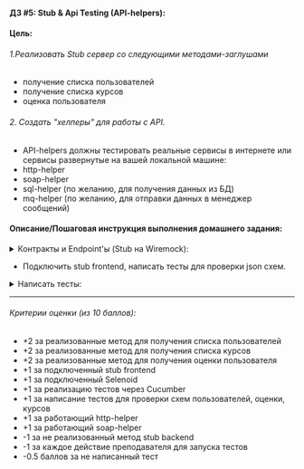 #### ДЗ #5: Stub & Api Testing (API-helpers):

#### Цель:
###### 1.Реализовать Stub сервер со следующими методами-заглушами
- получение списка пользователей
- получение списка курсов
- оценка пользователя
###### 2. Создать "хелперы" для работы с API.
- API-helpers должны тестировать реальные сервисы в интернете или сервисы развернутые на вашей локальной машине:
- http-helper
- soap-helper
- sql-helper (по желанию, для получения данных из БД)
- mq-helper (по желанию, для отправки данных в менеджер сообщений)

#### Описание/Пошаговая инструкция выполнения домашнего задания:
<details>
  <summary>Контракты и Endpoint'ы (Stub на Wiremock): </summary>

- Для пользователей /user/get/all
```json
[
  {
    "name": "Oleg",
    "course": "QA junior",
    "email": "oleg@otus.test",
    "age": 17
  },
  {
    "name": "Ivan",
    "course": "QA middle",
    "email": "ivan@otus.com",
    "age": 25
  },
  {
    "name": "Alex",
    "course": "QA senior",
    "email": "alex@otus.net",
    "age": 60
  }
]
```

- Для оценки /user/get/Oleg
```json
{
  "name":"Oleg",
  "score": 40
}
```
- Для оценки /user/get/Ivan
```json
{
  "name":"Ivan",
  "score": 70
}
```
- Для оценки /user/get/Alex
```json
{
  "name":"Alex",
  "score": 90
}
```


- Для курсов /cource/get/all
```json
[
  {
    "name":"QA java",
    "price": 15000
  },
  {
    "name":"Java",
    "price": 12000
  }
]
```
</details>

- Подключить stub frontend, написать тесты для проверки json cхем.

<details>
  <summary>Написать тесты: </summary>

- http-helper
- soap-helper
- sql-helper (по желанию)
- mq-helper (по желанию)
</details>

---
###### Критерии оценки (из 10 баллов):
- +2 за реализованные метод для получения списка пользователей
- +2 за реализованные метод для получения списка курсов
- +2 за реализованные метод для получения оценки пользователя
- +1 за подключенный stub frontend
- +1 за подключенный Selenoid
- +1 за реализацию тестов через Cucumber
- +1 за написание тестов для проверки схем пользователей, оценки, курсов
- +1 за работающий http-helper
- +1 за работающий soap-helper
- -1 за не реализованный метод stub backend
- -1 за каждое действие преподавателя для запуска тестов
- -0.5 баллов за не написанный тест
